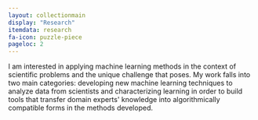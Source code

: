 ```yaml
---
layout: collectionmain
display: "Research"
itemdata: research
fa-icon: puzzle-piece
pageloc: 2
---
```


I am interested in applying machine learning methods in the context of scientific problems and the unique challenge that poses. My work falls into two main categories: developing new machine learning techniques to analyze data from scientists and characterizing learning in order to build tools that transfer domain experts' knowledge into algorithmically compatible forms in the methods developed.  
